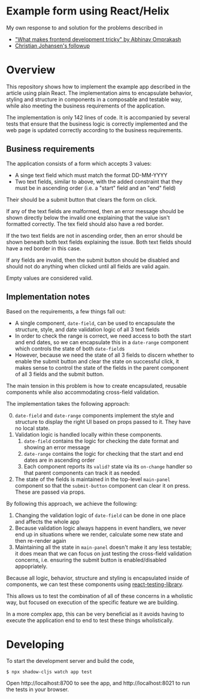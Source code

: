 # Example form using React/Helix

My own response to and solution for the problems described in
- ["What makes frontend development tricky" by Abhinav Omprakash](https://www.abhinavomprakash.com/posts/what-makes-frontend-development-tricky/)
- [Christian Johansen's followup](https://cjohansen.no/stateless-data-driven-uis/)

# Overview

This repository shows how to implement the example app described in the article
using plain React. The implementation aims to encapsulate behavior, styling
and structure in components in a composable and testable way, while also meeting
the business requirements of the application.

The implementation is only 142 lines of code. It is accompanied by several tests
that ensure that the business logic is correctly implemented and the web page is
updated correctly according to the business requirements.

## Business requirements

The application consists of a form which accepts 3 values:
- A singe text field which must match the format DD-MM-YYYY
- Two text fields, similar to above, with the added constraint that they must be
  in ascending order (i.e. a "start" field and an "end" field)
  
Their should be a submit button that clears the form on click.

If any of the text fields are malformed, then an error message should be shown
directly below the invalid one explaining that the value isn't formatted
correctly. The tex field should also have a red border.

If the two text fields are not in ascending order, then an error should be shown
beneath both text fields explaining the issue. Both text fields should have a
red border in this case.

If any fields are invalid, then the submit button should be disabled and should
not do anything when clicked until all fields are valid again.

Empty values are considered valid.

## Implementation notes

Based on the requirements, a few things fall out:

- A single component, `date-field`, can be used to encapsulate the structure,
  style, and date validation logic of all 3 text fields
- In order to check the range is correct, we need access to both the start and
  end dates, so we can encapsulate this in a `date-range` component which
  controls the state of both `date-field`s
- However, because we need the state of all 3 fields to discern whether to
  enable the submit button and clear the state on successful click, it makes
  sense to control the state of the fields in the parent component of all 3
  fields and the submit button.

The main tension in this problem is how to create encapsulated, reusable
components while also accommodating cross-field validation.

The implementation takes the following approach:

0. `date-field` and `date-range` components implement the style and structure to
   display the right UI based on props passed to it. They have no local state.
1. Validation logic is handled locally within these components.
   1. `date-field` contains the logic for checking the date format and showing
      an error message
   2. `date-range` contains the logic for checking that the start and end dates
      are in ascending order
   3. Each component reports its `valid?` state via its `on-change` handler so
      that parent components can track it as needed.
2. The state of the fields is maintained in the top-level `main-panel` component
   so that the `submit-button` component can clear it on press. These are passed
   via props.

By following this approach, we achieve the following:

1. Changing the validation logic of `date-field` can be done in one place and
   affects the whole app
2. Because validation logic always happens in event handlers, we never end up in
   situations where we render, calculate some new state and then re-render again
3. Maintaining all the state in `main-panel` doesn't make it any less testable;
   it does mean that we can focus on just testing the cross-field validation
   concerns, i.e. ensuring the submit button is enabled/disabled appopriately.

Because all logic, behavior, structure and styling is encapsulated inside of
components, we can test these components using [react-testing-library](https://testing-library.com/docs/react-testing-library/intro/).

This allows us to test the combination of all of these concerns in a wholistic
way, but focused on execution of the specific feature we are building.

In a more complex app, this can be very beneficial as it avoids having to
execute the application end to end to test these things wholistically.

# Developing

To start the development server and build the code,

```shellsession
$ npx shadow-cljs watch app test
```

Open http://localhost:8700 to see the app, and http://localhost:8021 to run the
tests in your browser.

